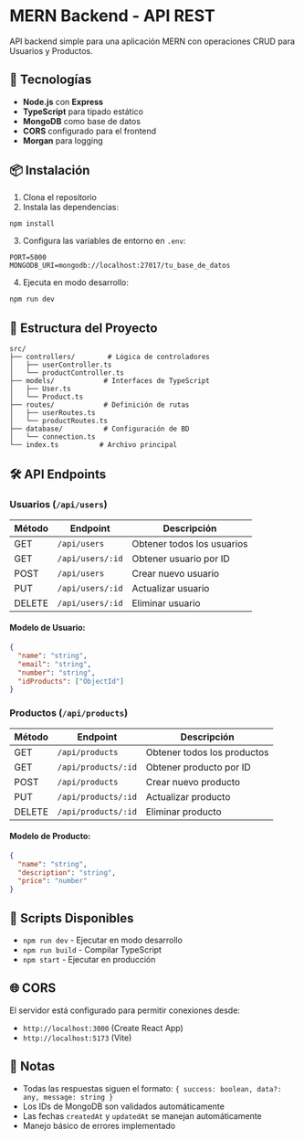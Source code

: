 # MERN Backend - API REST

API backend simple para una aplicación MERN con operaciones CRUD para Usuarios y Productos.

## 🚀 Tecnologías

- **Node.js** con **Express**
- **TypeScript** para tipado estático
- **MongoDB** como base de datos
- **CORS** configurado para el frontend
- **Morgan** para logging

## 📦 Instalación

1. Clona el repositorio
2. Instala las dependencias:
```bash
npm install
```

3. Configura las variables de entorno en `.env`:
```env
PORT=5000
MONGODB_URI=mongodb://localhost:27017/tu_base_de_datos
```

4. Ejecuta en modo desarrollo:
```bash
npm run dev
```

## 📁 Estructura del Proyecto

```
src/
├── controllers/        # Lógica de controladores
│   ├── userController.ts
│   └── productController.ts
├── models/            # Interfaces de TypeScript
│   ├── User.ts
│   └── Product.ts
├── routes/            # Definición de rutas
│   ├── userRoutes.ts
│   └── productRoutes.ts
├── database/          # Configuración de BD
│   └── connection.ts
└── index.ts          # Archivo principal
```

## 🛠 API Endpoints

### Usuarios (`/api/users`)

| Método | Endpoint | Descripción |
|--------|----------|-------------|
| GET | `/api/users` | Obtener todos los usuarios |
| GET | `/api/users/:id` | Obtener usuario por ID |
| POST | `/api/users` | Crear nuevo usuario |
| PUT | `/api/users/:id` | Actualizar usuario |
| DELETE | `/api/users/:id` | Eliminar usuario |

#### Modelo de Usuario:
```json
{
  "name": "string",
  "email": "string",
  "number": "string",
  "idProducts": ["ObjectId"]
}
```

### Productos (`/api/products`)

| Método | Endpoint | Descripción |
|--------|----------|-------------|
| GET | `/api/products` | Obtener todos los productos |
| GET | `/api/products/:id` | Obtener producto por ID |
| POST | `/api/products` | Crear nuevo producto |
| PUT | `/api/products/:id` | Actualizar producto |
| DELETE | `/api/products/:id` | Eliminar producto |

#### Modelo de Producto:
```json
{
  "name": "string",
  "description": "string",
  "price": "number"
}
```

## 🔧 Scripts Disponibles

- `npm run dev` - Ejecutar en modo desarrollo
- `npm run build` - Compilar TypeScript
- `npm start` - Ejecutar en producción

## 🌐 CORS

El servidor está configurado para permitir conexiones desde:
- `http://localhost:3000` (Create React App)
- `http://localhost:5173` (Vite)

## 📝 Notas

- Todas las respuestas siguen el formato: `{ success: boolean, data?: any, message: string }`
- Los IDs de MongoDB son validados automáticamente
- Las fechas `createdAt` y `updatedAt` se manejan automáticamente
- Manejo básico de errores implementado
